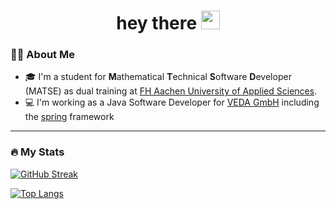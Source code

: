 <div id="badges" align="center">
  <h1>
    hey there
    <img src="https://media.giphy.com/media/hvRJCLFzcasrR4ia7z/giphy.gif" width="30px"/>
  </h1>
</div>

### :man_technologist: About Me

- :mortar_board: I'm a student for **M**athematical **T**echnical **S**oftware **D**eveloper (MATSE) as dual training at [FH Aachen University of Applied Sciences](https://www.fh-aachen.de/).
- :computer: I'm working as a Java Software Developer for [VEDA GmbH](https://github.com/VEDAGroup) including the [spring](https://spring.io) framework

---
### :fire: My Stats

[![GitHub Streak](http://github-readme-streak-stats.herokuapp.com?user=Chr1zM&theme=gruvbox&show_icons=true)](https://github.com/Chr1zM)

[![Top Langs](https://github-readme-stats.vercel.app/api/top-langs/?username=Chr1zM&theme=gruvbox&show_icons=true)](https://github.com/Chr1zM)
